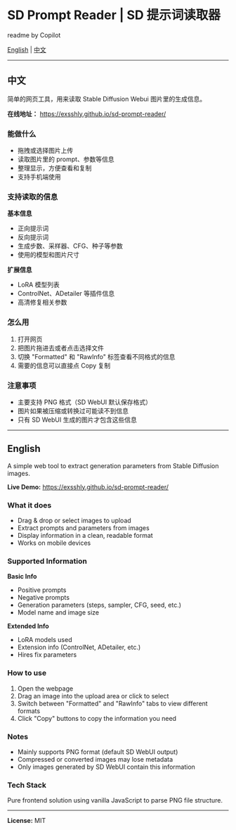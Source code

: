 # SD Prompt Reader | SD 提示词读取器

readme by Copilot

[English](#english) | [中文](#中文)

---

## 中文

简单的网页工具，用来读取 Stable Diffusion Webui 图片里的生成信息。

**在线地址：** https://exsshly.github.io/sd-prompt-reader/

### 能做什么

- 拖拽或选择图片上传
- 读取图片里的 prompt、参数等信息
- 整理显示，方便查看和复制
- 支持手机端使用

### 支持读取的信息

**基本信息**
- 正向提示词
- 反向提示词  
- 生成步数、采样器、CFG、种子等参数
- 使用的模型和图片尺寸

**扩展信息**
- LoRA 模型列表
- ControlNet、ADetailer 等插件信息
- 高清修复相关参数

### 怎么用

1. 打开网页
2. 把图片拖进去或者点击选择文件
3. 切换 "Formatted" 和 "RawInfo" 标签查看不同格式的信息
4. 需要的信息可以直接点 Copy 复制

### 注意事项

- 主要支持 PNG 格式（SD WebUI 默认保存格式）
- 图片如果被压缩或转换过可能读不到信息
- 只有 SD WebUI 生成的图片才包含这些信息

---

## English

A simple web tool to extract generation parameters from Stable Diffusion images.

**Live Demo:** https://exsshly.github.io/sd-prompt-reader/

### What it does

- Drag & drop or select images to upload
- Extract prompts and parameters from images
- Display information in a clean, readable format
- Works on mobile devices

### Supported Information

**Basic Info**
- Positive prompts
- Negative prompts
- Generation parameters (steps, sampler, CFG, seed, etc.)
- Model name and image size

**Extended Info**
- LoRA models used
- Extension info (ControlNet, ADetailer, etc.)
- Hires fix parameters

### How to use

1. Open the webpage
2. Drag an image into the upload area or click to select
3. Switch between "Formatted" and "RawInfo" tabs to view different formats
4. Click "Copy" buttons to copy the information you need

### Notes

- Mainly supports PNG format (default SD WebUI output)
- Compressed or converted images may lose metadata
- Only images generated by SD WebUI contain this information

### Tech Stack

Pure frontend solution using vanilla JavaScript to parse PNG file structure.

---

**License:** MIT
